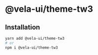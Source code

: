 # @vela-ui/theme-tw3

## Installation

```sh
yarn add @vela-ui/theme-tw3
# or
npm i @vela-ui/theme-tw3
```
